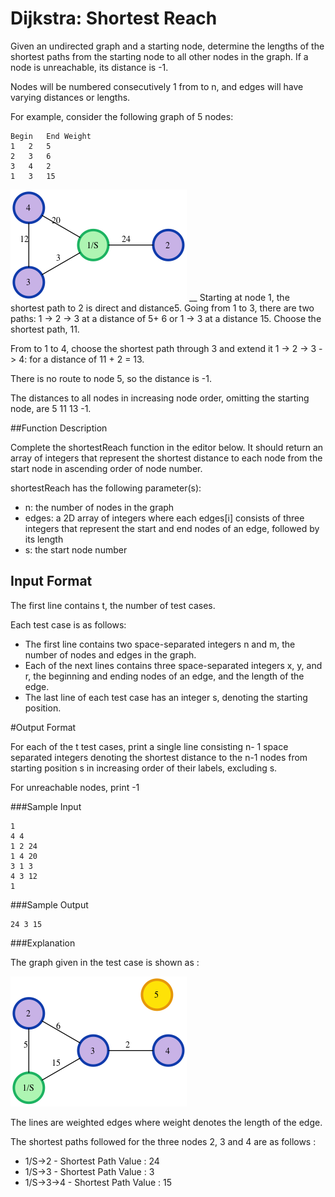 # Dijkstra: Shortest Reach

Given an undirected graph and a starting node, determine the lengths of the shortest paths from the starting node to all other nodes in the graph. If a node is unreachable, its distance is -1. 

Nodes will be numbered consecutively 1 from to n, and edges will have varying distances or lengths.

For example, consider the following graph of 5 nodes:

```
Begin	End	Weight
1	2	5
2	3	6
3	4	2
1	3	15
```

![alt text][graph1]
__
Starting at node 1, the shortest path to 2 is direct and distance5. 
Going from 1 to 3, there are two paths: 1 -> 2 -> 3 at a distance of 5+ 6 or 1 -> 3 at a distance 15. 
Choose the shortest path, 11. 

From to 1 to 4, choose the shortest path through 3 and extend it 1 -> 2 -> 3 -> 4: for a distance of 11 + 2 = 13. 

There is no route to node 5, so the distance is -1.

The distances to all nodes in increasing node order, omitting the starting node, are 5 11 13 -1.

##Function Description

Complete the shortestReach function in the editor below. It should return an array of integers that represent the shortest distance to each node from the start node in ascending order of node number.

shortestReach has the following parameter(s):

 * n: the number of nodes in the graph
 * edges: a 2D array of integers where each edges[i] consists of three integers that represent the start and end nodes of an edge, followed by its length
 * s: the start node number

## Input Format

The first line contains t, the number of test cases.

Each test case is as follows:
*  The first line contains two space-separated integers n and m, the number of nodes and edges in the graph.
*  Each of the next lines contains three space-separated integers x, y, and r, the beginning and ending nodes of an edge, and the length of the edge.
*  The last line of each test case has an integer s, denoting the starting position.

#Output Format

For each of the t test cases, print a single line consisting n- 1 space separated integers denoting the shortest distance to the n-1 nodes from starting position s in increasing order of their labels, excluding s.

For unreachable nodes, print -1

###Sample Input

```
1
4 4
1 2 24
1 4 20
3 1 3
4 3 12
1
```

###Sample Output

```
24 3 15
```

###Explanation

The graph given in the test case is shown as :

![alt text][graph2]

The lines are weighted edges where weight denotes the length of the edge.

The shortest paths followed for the three nodes 2, 3 and 4 are as follows :

- 1/S->2 - Shortest Path Value : 24
- 1/S->3 - Shortest Path Value : 3
- 1/S->3->4 - Shortest Path Value : 15 


[graph2]: djikstraexample_1.png 
[graph1]: djikstraexample_0.png 